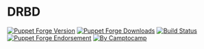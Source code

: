 DRBD
====

[![Puppet Forge Version](http://img.shields.io/puppetforge/v/camptocamp/drbd.svg)](https://forge.puppetlabs.com/camptocamp/drbd)
[![Puppet Forge Downloads](http://img.shields.io/puppetforge/dt/camptocamp/drbd.svg)](https://forge.puppetlabs.com/camptocamp/drbd)
[![Build Status](https://img.shields.io/travis/camptocamp/puppet-drbd/master.svg)](https://travis-ci.org/camptocamp/puppet-drbd)
[![Puppet Forge Endorsement](https://img.shields.io/puppetforge/e/camptocamp/drbd.svg)](https://forge.puppetlabs.com/camptocamp/drbd)
[![By Camptocamp](https://img.shields.io/badge/by-camptocamp-fb7047.svg)](http://www.camptocamp.com)


